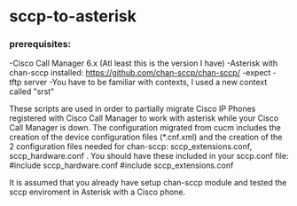 # sccp-to-asterisk

### prerequisites:
-Cisco Call Manager 6.x (Atl least this is the version I have)
-Asterisk with chan-sccp installed: https://github.com/chan-sccp/chan-sccp/
-expect
-tftp server
-You have to be familiar with contexts, I used a new context called "srst"


These scripts are used in order to partially migrate Cisco IP Phones registered with Cisco Call Manager to work with asterisk while your Cisco Call Manager is down.
The configuration migrated from cucm includes the creation of the device configuration files (*.cnf.xml) and the creation of the 2 configuration files needed for chan-sccp: sccp_extensions.conf, sccp_hardware.conf .
You should have these included in your sccp.conf file:
#include sccp_hardware.conf
#include sccp_extensions.conf

It is assumed that you already have setup chan-sccp module and tested the sccp enviroment in Asterisk with a Cisco phone.

